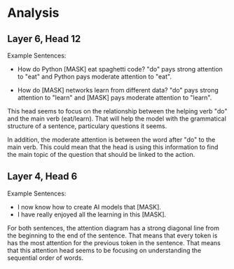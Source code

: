 # Analysis

## Layer 6, Head 12

Example Sentences:
- How do Python [MASK] eat spaghetti code?
    "do" pays strong attention to "eat" and Python pays moderate attention to "eat".

- How do [MASK] networks learn from different data?
    "do" pays strong attention to "learn" and [MASK] pays moderate attention to "learn".

This head seems to focus on the relationship between the helping verb "do" and the main verb (eat/learn). That will help the model with the grammatical structure of a sentence, particulary questions it seems.

In addition, the moderate attention is between the word after "do" to the main verb. This could mean that the head is using this information to find the main topic of the question that should be linked to the action.

## Layer 4, Head 6

Example Sentences:
- I now know how to create AI models that [MASK].
- I have really enjoyed all the learning in this [MASK].

For both sentences, the attention diagram has a strong diagonal line from the beginning to the end of the sentence. That means that every token is has the most attention for the previous token in the sentence. That means that this attention head seems to be focusing on understanding the sequential order of words.




